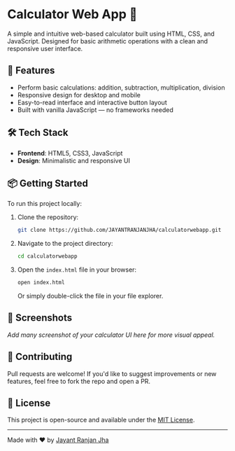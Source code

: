 
# Calculator Web App 🧮

A simple and intuitive web-based calculator built using HTML, CSS, and JavaScript. Designed for basic arithmetic operations with a clean and responsive user interface.

## 🚀 Features

- Perform basic calculations: addition, subtraction, multiplication, division
- Responsive design for desktop and mobile
- Easy-to-read interface and interactive button layout
- Built with vanilla JavaScript — no frameworks needed

## 🛠️ Tech Stack

- **Frontend**: HTML5, CSS3, JavaScript
- **Design**: Minimalistic and responsive UI

## 📦 Getting Started

To run this project locally:

1. Clone the repository:
   ```bash
   git clone https://github.com/JAYANTRANJANJHA/calculatorwebapp.git
   ```
2. Navigate to the project directory:
   ```bash
   cd calculatorwebapp
   ```
3. Open the `index.html` file in your browser:
   ```bash
   open index.html
   ```
   Or simply double-click the file in your file explorer.

## 📸 Screenshots

*Add many screenshot of your calculator UI here for more visual appeal.*

## 🤝 Contributing

Pull requests are welcome! If you'd like to suggest improvements or new features, feel free to fork the repo and open a PR.

## 📄 License

This project is open-source and available under the [MIT License](LICENSE).

---

Made with ❤️ by [Jayant Ranjan Jha](https://github.com/JAYANTRANJANJHA)


